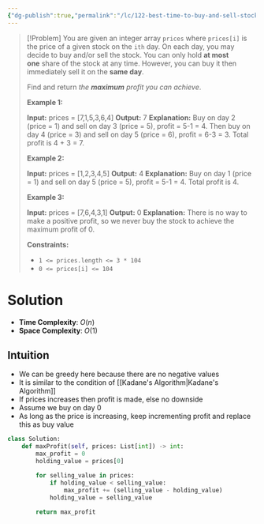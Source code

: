 ```yaml
---
{"dg-publish":true,"permalink":"/lc/122-best-time-to-buy-and-sell-stock-ii/","tags":["array","greedy","dp"]}
---
```


>[!Problem]
>You are given an integer array `prices` where `prices[i]` is the price of a given stock on the `ith` day.
> On each day, you may decide to buy and/or sell the stock. You can only hold **at most one** share of the stock at any time. However, you can buy it then immediately sell it on the **same day**.
> 
> Find and return _the **maximum** profit you can achieve_.
> 
> **Example 1:**
> 
> **Input:** prices = [7,1,5,3,6,4]
> **Output:** 7
> **Explanation:** Buy on day 2 (price = 1) and sell on day 3 (price = 5), profit = 5-1 = 4.
> Then buy on day 4 (price = 3) and sell on day 5 (price = 6), profit = 6-3 = 3.
> Total profit is 4 + 3 = 7.
> 
> **Example 2:**
> 
> **Input:** prices = [1,2,3,4,5]
> **Output:** 4
> **Explanation:** Buy on day 1 (price = 1) and sell on day 5 (price = 5), profit = 5-1 = 4.
> Total profit is 4.
> 
> **Example 3:**
> 
> **Input:** prices = [7,6,4,3,1]
> **Output:** 0
> **Explanation:** There is no way to make a positive profit, so we never buy the stock to achieve the maximum profit of 0.
> 
> **Constraints:**
> 
> - `1 <= prices.length <= 3 * 104`
> - `0 <= prices[i] <= 104`

# Solution
- **Time Complexity**: $O(n)$
- **Space Complexity**: $O(1)$
## Intuition
- We can be greedy here because there are no negative values
- It is similar to the condition of [[Kadane's Algorithm\|Kadane's Algorithm]]
- If prices increases then profit is made, else no downside
- Assume we buy on day 0
- As long as the price is increasing, keep incrementing profit and replace this as buy value
```python
class Solution:
    def maxProfit(self, prices: List[int]) -> int:
        max_profit = 0
        holding_value = prices[0]

        for selling_value in prices:
            if holding_value < selling_value:
                max_profit += (selling_value - holding_value)
            holding_value = selling_value
        
        return max_profit
```